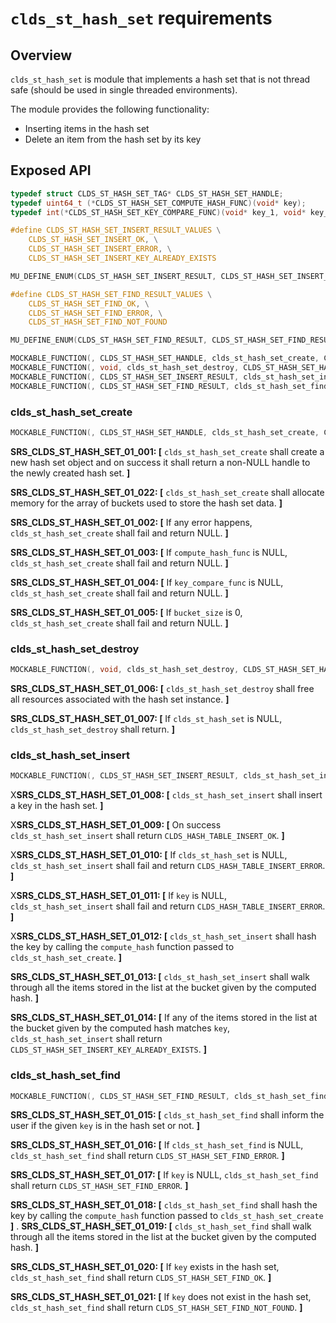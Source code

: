 # `clds_st_hash_set` requirements

## Overview

`clds_st_hash_set` is module that implements a hash set that is not thread safe (should be used in single threaded environments).

The module provides the following functionality:
- Inserting items in the hash set
- Delete an item from the hash set by its key

## Exposed API

```c
typedef struct CLDS_ST_HASH_SET_TAG* CLDS_ST_HASH_SET_HANDLE;
typedef uint64_t (*CLDS_ST_HASH_SET_COMPUTE_HASH_FUNC)(void* key);
typedef int(*CLDS_ST_HASH_SET_KEY_COMPARE_FUNC)(void* key_1, void* key_2);

#define CLDS_ST_HASH_SET_INSERT_RESULT_VALUES \
    CLDS_ST_HASH_SET_INSERT_OK, \
    CLDS_ST_HASH_SET_INSERT_ERROR, \
    CLDS_ST_HASH_SET_INSERT_KEY_ALREADY_EXISTS

MU_DEFINE_ENUM(CLDS_ST_HASH_SET_INSERT_RESULT, CLDS_ST_HASH_SET_INSERT_RESULT_VALUES);

#define CLDS_ST_HASH_SET_FIND_RESULT_VALUES \
    CLDS_ST_HASH_SET_FIND_OK, \
    CLDS_ST_HASH_SET_FIND_ERROR, \
    CLDS_ST_HASH_SET_FIND_NOT_FOUND

MU_DEFINE_ENUM(CLDS_ST_HASH_SET_FIND_RESULT, CLDS_ST_HASH_SET_FIND_RESULT_VALUES);

MOCKABLE_FUNCTION(, CLDS_ST_HASH_SET_HANDLE, clds_st_hash_set_create, CLDS_ST_HASH_SET_COMPUTE_HASH_FUNC, compute_hash_func, CLDS_ST_HASH_SET_KEY_COMPARE_FUNC, key_compare_func, size_t, bucket_size);
MOCKABLE_FUNCTION(, void, clds_st_hash_set_destroy, CLDS_ST_HASH_SET_HANDLE, clds_st_hash_set);
MOCKABLE_FUNCTION(, CLDS_ST_HASH_SET_INSERT_RESULT, clds_st_hash_set_insert, CLDS_ST_HASH_SET_HANDLE, clds_st_hash_set, void*, key);
MOCKABLE_FUNCTION(, CLDS_ST_HASH_SET_FIND_RESULT, clds_st_hash_set_find, CLDS_ST_HASH_SET_HANDLE, clds_st_hash_set, void*, key);
```

### clds_st_hash_set_create

```c
MOCKABLE_FUNCTION(, CLDS_ST_HASH_SET_HANDLE, clds_st_hash_set_create, CLDS_ST_HASH_SET_COMPUTE_HASH_FUNC, compute_hash_func, CLDS_ST_HASH_SET_KEY_COMPARE_FUNC, key_compare_func, size_t, bucket_size);
```

**SRS_CLDS_ST_HASH_SET_01_001: [** `clds_st_hash_set_create` shall create a new hash set object and on success it shall return a non-NULL handle to the newly created hash set. **]**

**SRS_CLDS_ST_HASH_SET_01_022: [** `clds_st_hash_set_create` shall allocate memory for the array of buckets used to store the hash set data. **]**

**SRS_CLDS_ST_HASH_SET_01_002: [** If any error happens, `clds_st_hash_set_create` shall fail and return NULL. **]**

**SRS_CLDS_ST_HASH_SET_01_003: [** If `compute_hash_func` is NULL, `clds_st_hash_set_create` shall fail and return NULL. **]**

**SRS_CLDS_ST_HASH_SET_01_004: [** If `key_compare_func` is NULL, `clds_st_hash_set_create` shall fail and return NULL. **]**

**SRS_CLDS_ST_HASH_SET_01_005: [** If `bucket_size` is 0, `clds_st_hash_set_create` shall fail and return NULL. **]**

### clds_st_hash_set_destroy

```c
MOCKABLE_FUNCTION(, void, clds_st_hash_set_destroy, CLDS_ST_HASH_SET_HANDLE, clds_st_hash_set);
```

**SRS_CLDS_ST_HASH_SET_01_006: [** `clds_st_hash_set_destroy` shall free all resources associated with the hash set instance. **]**

**SRS_CLDS_ST_HASH_SET_01_007: [** If `clds_st_hash_set` is NULL, `clds_st_hash_set_destroy` shall return. **]**

### clds_st_hash_set_insert

```c
MOCKABLE_FUNCTION(, CLDS_ST_HASH_SET_INSERT_RESULT, clds_st_hash_set_insert, CLDS_ST_HASH_SET_HANDLE, clds_st_hash_set, void*, key);
```

X**SRS_CLDS_ST_HASH_SET_01_008: [** `clds_st_hash_set_insert` shall insert a key in the hash set. **]**

X**SRS_CLDS_ST_HASH_SET_01_009: [** On success `clds_st_hash_set_insert` shall return `CLDS_HASH_TABLE_INSERT_OK`. **]**

X**SRS_CLDS_ST_HASH_SET_01_010: [** If `clds_st_hash_set` is NULL, `clds_st_hash_set_insert` shall fail and return `CLDS_HASH_TABLE_INSERT_ERROR`. **]**

X**SRS_CLDS_ST_HASH_SET_01_011: [** If `key` is NULL, `clds_st_hash_set_insert` shall fail and return `CLDS_HASH_TABLE_INSERT_ERROR`. **]**

X**SRS_CLDS_ST_HASH_SET_01_012: [** `clds_st_hash_set_insert` shall hash the key by calling the `compute_hash` function passed to `clds_st_hash_set_create`. **]**

**SRS_CLDS_ST_HASH_SET_01_013: [** `clds_st_hash_set_insert` shall walk through all the items stored in the list at the bucket given by the computed hash. **]**

**SRS_CLDS_ST_HASH_SET_01_014: [** If any of the items stored in the list at the bucket given by the computed hash matches `key`, `clds_st_hash_set_insert` shall return `CLDS_ST_HASH_SET_INSERT_KEY_ALREADY_EXISTS`. **]**

### clds_st_hash_set_find

```c
MOCKABLE_FUNCTION(, CLDS_ST_HASH_SET_FIND_RESULT, clds_st_hash_set_find, CLDS_ST_HASH_SET_HANDLE, clds_st_hash_set, void*, key);
```

**SRS_CLDS_ST_HASH_SET_01_015: [** `clds_st_hash_set_find` shall inform the user if the given `key` is in the hash set or not. **]**

**SRS_CLDS_ST_HASH_SET_01_016: [** If `clds_st_hash_set_find` is NULL, `clds_st_hash_set_find` shall return `CLDS_ST_HASH_SET_FIND_ERROR`. **]**

**SRS_CLDS_ST_HASH_SET_01_017: [** If `key` is NULL, `clds_st_hash_set_find` shall return `CLDS_ST_HASH_SET_FIND_ERROR`. **]**

**SRS_CLDS_ST_HASH_SET_01_018: [** `clds_st_hash_set_find` shall hash the key by calling the `compute_hash` function passed to `clds_st_hash_set_create` **]**
.
**SRS_CLDS_ST_HASH_SET_01_019: [** `clds_st_hash_set_find` shall walk through all the items stored in the list at the bucket given by the computed hash. **]**

**SRS_CLDS_ST_HASH_SET_01_020: [** If `key` exists in the hash set, `clds_st_hash_set_find` shall return `CLDS_ST_HASH_SET_FIND_OK`. **]**

**SRS_CLDS_ST_HASH_SET_01_021: [** If `key` does not exist in the hash set, `clds_st_hash_set_find` shall return `CLDS_ST_HASH_SET_FIND_NOT_FOUND`. **]**
